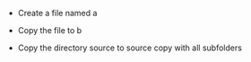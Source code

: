 - Create a file named a

- Copy the file to b

- Copy the directory source to source copy with all subfolders
